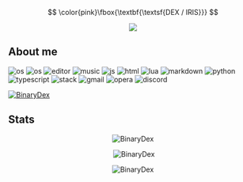 $$
\color{pink}\fbox{\textbf{\textsf{DEX / IRIS}}}
$$

<p align="center">
<a href="https://discord.com/users/634524618564304916" align="center"><img src="https://lanyard.cnrad.dev/api/634524618564304916"></a>
</p>
    
<h2>About me</h2>
<p align="left"> 
  <img src="https://img.shields.io/badge/OS-macOS-lightgrey/?logo=apple" alt="os">
  <img src="https://img.shields.io/badge/OS-Windows-blue/?logo=windows&color=1a3af0" alt="os">
  <img src="https://img.shields.io/badge/Editor-VS%20Code-blue/?logo=visualstudiocode&logoColor=blue&color=blue" alt="editor">
  <img src="https://img.shields.io/badge/Listens%20to-Spotify-blue/?logo=spotify&logoColor=warning&color=1DB954" alt="music">
  <img src="https://img.shields.io/badge/Knows-JavaScript-blue/?logo=javascript&logoColor=warning&color=yellow" alt="js">
  <img src="https://img.shields.io/badge/Knows-HTML-blue/?logo=html5&logoColor=warning&color=orange" alt="html">
  <img src="https://img.shields.io/badge/Knows-Lua-blue/?logo=Lua&logoColor=warning&color=blue" alt="lua">
  <img src="https://img.shields.io/badge/Knows-MarkDown-FFF?logo=markdown" alt="markdown">
  <img src="https://img.shields.io/badge/Knows-Python-FFF?logo=python&warning&color=1f7a0c" alt="python">
  <img src="https://img.shields.io/badge/Learning-TypeScript-FFF?logo=typescript&warning&color=0b96e6" alt="typescript">
  <img src="https://img.shields.io/badge/Uses-stackoverflow-blue/?logo=stackoverflow&logoColor=warning&color=ef8236" alt="stack">
  <img alt="gmail" src="https://img.shields.io/badge/Uses-Gmail-blue/?logo=gmail&logoColor=warning&color=red">
  <img alt="opera" src="https://img.shields.io/badge/Uses-OperaGX-blue/?logo=opera&logoColor=ff1b2d&color=ff1b2d">
  <img src="https://img.shields.io/badge/Uses-Discord-blue/?logo=discord&logoColor=warning&color=7289DA" alt="discord">
</p>
<p align="left"> <a href="https://github.com/ryo-ma/github-profile-trophy"><img src="https://github-profile-trophy.vercel.app/?username=BinaryDex&theme=discord" alt="BinaryDex" /></a> </p>
    
<h2 align="left">Stats</h2>

<p align="center"><img  src="https://github-readme-stats.vercel.app/api/top-langs?username=BinaryDex&show_icons=true&theme=dark&locale=en&langs_count=10&layout=compact" alt="BinaryDex" /></p>
<p align="center">&nbsp;<img src="https://github-readme-stats.vercel.app/api?username=BinaryDex&show_icons=true&theme=dark&locale=en" alt="BinaryDex" /></p>
<p align="center"><img src="https://github-readme-streak-stats.herokuapp.com/?user=BinaryDex&theme=dark" alt="BinaryDex" /></p><br>
  </html>
